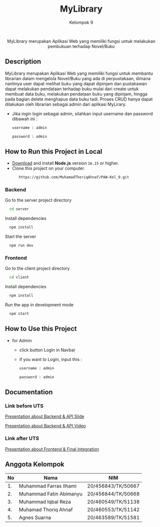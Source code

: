 <h1 align="center">
  MyLibrary
</h1>
<p align="center">Kelompok 9</p><br>
<p align="center">
  MyLibrary merupakan Aplikasi Web yang memiliki fungsi untuk melakukan pembukuan terhadap Novel/Buku
</p>

## Description 
MyLibrary merupakan Aplikasi Web yang memiliki fungsi untuk membantu librarian dalam mengelola  Novel/Buku yang ada di perpustakaan, dimana nantinya user dapat melihat buku yang dapat dipinjam dan pustakawan dapat melakukan pendataan terhadap buku mulai dari create untuk membuat data buku, melakukan pendataan buku yang dipinjam, hingga pada bagian delete menghapus data buku tadi.
Proses CRUD hanya dapat dilakukan oleh librarian sebagai admin dari aplikasi MyLirary. 
- Jika ingin login sebagai admin, silahkan input username dan password dibawah ini : 
  ```bash
  username : admin
   ```
   
   ```bash
   password : admin
   ```


## How to Run this Project in Local
- [Download](https://nodejs.org/en/download/) and install **Node.js** version `16.15` or higher.
- Clone this project on your computer.
  ```bash
     https://github.com/MuhamadThoriqAhnaf/PAW-Kel_9.git
   ```

### Backend

Go to the server project directory

```bash
  cd server
```

Install dependencies

```bash
  npm install
```

Start the server

```bash
  npm run dev
```

### Frontend

Go to the client project directory

```bash
  cd client
```

Install dependencies

```bash
  npm install
```

Run the app in development mode

```bash
  npm start
```
  
  
 ## How to Use this Project 
 - for Admin
    - click button Login in Navbar
    - if you want to Login, input this :
        ```bash
       username : admin
        ```
     
        ```bash
       password : admin
        ```
  
  
  
 ## Documentation
 ### Link before UTS
 [Presentation about Backend & API Slide](https://www.canva.com/design/DAFNfG4ZcrI/Yi0TU9aF1tc3zU_HRau2hA/view?utm_content=DAFNfG4ZcrI&utm_campaign=designshare&utm_medium=link&utm_source=publishsharelink
)

 [Presentation about Backend & API Video ](https://drive.google.com/file/d/1VYAE70NQj8QOFoVWsub8J6sst-l2HAd4/view?usp=sharing)
 
 ### Link after UTS
 [Presentation about Frontend & Final Integration](https://www.canva.com/design/DAFSQnjrpw8/t7jrgvgGN86NvTU_jpMOpQ/view?utm_content=DAFSQnjrpw8&utm_campaign=designshare&utm_medium=link2&utm_source=sharebutton)


## Anggota Kelompok
|No   |   Nama     |   NIM     |
|----|------------|-----------|
|1. | Muhammad Farras Ilhami     | 20/456843/TK/50667 |
|2. | Muhammad Fatin Abimanyu    | 20/456844/TK/50668 |
|3. | Muhammad Iqbal Reza        | 20/460549/TK/51138 |
|4. | Muhamad Thoriq Ahnaf       | 20/460553/TK/51142 |
|5. | Agnes Suarna               | 20/463589/TK/51581 | 

